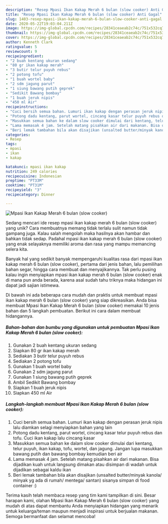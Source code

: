 ```yaml
---
description: "Resep Mpasi Ikan Kakap Merah 6 bulan (slow cooker) Anti Gagal"
title: "Resep Mpasi Ikan Kakap Merah 6 bulan (slow cooker) Anti Gagal"
slug: 1403-resep-mpasi-ikan-kakap-merah-6-bulan-slow-cooker-anti-gagal
date: 2020-05-22T19:03:04.211Z
image: https://img-global.cpcdn.com/recipes/28341ceaeab2c74c/751x532cq70/mpasi-ikan-kakap-merah-6-bulan-slow-cooker-foto-resep-utama.jpg
thumbnail: https://img-global.cpcdn.com/recipes/28341ceaeab2c74c/751x532cq70/mpasi-ikan-kakap-merah-6-bulan-slow-cooker-foto-resep-utama.jpg
cover: https://img-global.cpcdn.com/recipes/28341ceaeab2c74c/751x532cq70/mpasi-ikan-kakap-merah-6-bulan-slow-cooker-foto-resep-utama.jpg
author: Kenneth Clark
ratingvalue: 5
reviewcount: 9
recipeingredient:
- "2 buah kentang ukuran sedang"
- "80 gr ikan kakap merah"
- "3 butir telur puyuh rebus"
- "2 potong tofu"
- "1 buah wortel baby"
- "2 sdm jagung parut"
- "1 siung bawang putih geprek"
- "Sedikit Bawang bombay"
- "1 buah jeruk nipis"
- "450 ml Air"
recipeinstructions:
- "Cuci bersih semua bahan. Lumuri ikan kakap dengan perasan jeruk nipis lalu diamkan selagi menyiapkan bahan yang lain"
- "Potong dadu kentang, parut wortel, cincang kasar telur puyuh rebus dan tofu. Cuci ikan kakap lalu cincang kasar"
- "Masukkan semua bahan ke dalam slow cooker dimulai dari kentang, telur puyuh, ikan kakap, tofu, wortel, dan jagung. Jangan lupa masukkan bawang putih dan bawang bombay kemudian beri air"
- "Lama memasak 4 jam. Setelah matang pisahkan air dari makanan. Bisa dijadikan kuah untuk langsung dimakan atau disimpan di wadah untuk dijadikan sebagai kaldu ikan"
- "Beri lemak tambahan bila akan disajikan (unsalted butter/minyak kanola/ minyak yg ada di rumah/ mentega/ santan) sisanya simpan di food container :)"
categories:
- Resep
tags:
- mpasi
- ikan
- kakap

katakunci: mpasi ikan kakap 
nutrition: 249 calories
recipecuisine: Indonesian
preptime: "PT33M"
cooktime: "PT31M"
recipeyield: "3"
recipecategory: Dinner

---
```



![Mpasi Ikan Kakap Merah 6 bulan (slow cooker)](https://img-global.cpcdn.com/recipes/28341ceaeab2c74c/751x532cq70/mpasi-ikan-kakap-merah-6-bulan-slow-cooker-foto-resep-utama.jpg)

Sedang mencari ide resep mpasi ikan kakap merah 6 bulan (slow cooker) yang unik? Cara membuatnya memang tidak terlalu sulit namun tidak gampang juga. Kalau salah mengolah maka hasilnya akan hambar dan bahkan tidak sedap. Padahal mpasi ikan kakap merah 6 bulan (slow cooker) yang enak selayaknya memiliki aroma dan rasa yang mampu memancing selera kita.

Banyak hal yang sedikit banyak mempengaruhi kualitas rasa dari mpasi ikan kakap merah 6 bulan (slow cooker), pertama dari jenis bahan, lalu pemilihan bahan segar, hingga cara membuat dan menyajikannya. Tak perlu pusing kalau ingin menyiapkan mpasi ikan kakap merah 6 bulan (slow cooker) enak di mana pun anda berada, karena asal sudah tahu triknya maka hidangan ini dapat jadi sajian istimewa.




Di bawah ini ada beberapa cara mudah dan praktis untuk membuat mpasi ikan kakap merah 6 bulan (slow cooker) yang siap dikreasikan. Anda bisa membuat Mpasi Ikan Kakap Merah 6 bulan (slow cooker) memakai 10 jenis bahan dan 5 langkah pembuatan. Berikut ini cara dalam membuat hidangannya.

<!--inarticleads1-->

##### Bahan-bahan dan bumbu yang digunakan untuk pembuatan Mpasi Ikan Kakap Merah 6 bulan (slow cooker):

1. Gunakan 2 buah kentang ukuran sedang
1. Siapkan 80 gr ikan kakap merah
1. Sediakan 3 butir telur puyuh rebus
1. Sediakan 2 potong tofu
1. Gunakan 1 buah wortel baby
1. Gunakan 2 sdm jagung parut
1. Gunakan 1 siung bawang putih geprek
1. Ambil Sedikit Bawang bombay
1. Siapkan 1 buah jeruk nipis
1. Siapkan 450 ml Air




<!--inarticleads2-->

##### Langkah-langkah membuat Mpasi Ikan Kakap Merah 6 bulan (slow cooker):

1. Cuci bersih semua bahan. Lumuri ikan kakap dengan perasan jeruk nipis lalu diamkan selagi menyiapkan bahan yang lain
1. Potong dadu kentang, parut wortel, cincang kasar telur puyuh rebus dan tofu. Cuci ikan kakap lalu cincang kasar
1. Masukkan semua bahan ke dalam slow cooker dimulai dari kentang, telur puyuh, ikan kakap, tofu, wortel, dan jagung. Jangan lupa masukkan bawang putih dan bawang bombay kemudian beri air
1. Lama memasak 4 jam. Setelah matang pisahkan air dari makanan. Bisa dijadikan kuah untuk langsung dimakan atau disimpan di wadah untuk dijadikan sebagai kaldu ikan
1. Beri lemak tambahan bila akan disajikan (unsalted butter/minyak kanola/ minyak yg ada di rumah/ mentega/ santan) sisanya simpan di food container :)




Terima kasih telah membaca resep yang tim kami tampilkan di sini. Besar harapan kami, olahan Mpasi Ikan Kakap Merah 6 bulan (slow cooker) yang mudah di atas dapat membantu Anda menyiapkan hidangan yang menarik untuk keluarga/teman maupun menjadi inspirasi untuk berjualan makanan. Semoga bermanfaat dan selamat mencoba!
